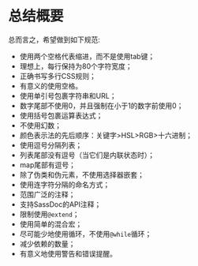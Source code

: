 
# 总结概要

总而言之，希望做到如下规范:

* 使用两个空格代表缩进，而不是使用tab键；
* 理想上，每行保持为80个字符宽度；
* 正确书写多行CSS规则；
* 有意义的使用空格。
* 使用单引号包裹字符串和URL；
* 数字尾部不使用0，并且强制在小于1的数字前使用0；
* 使用括号包裹运算表达式；
* 不使用幻数；
* 颜色表示法的先后顺序：关键字>HSL>RGB>十六进制；
* 使用逗号分隔列表；
* 列表尾部没有逗号（当它们是内联状态时）；
* map尾部有逗号；
* 除了伪类和伪元素，不使用选择器嵌套；
* 使用连字符分隔的命名方式；
* 范围广泛的注释；
* 支持SassDoc的API注释；
* 限制使用`@extend`；
* 使用简单的混合宏；
* 尽可能少地使用循环，不使用`@while`循环；
* 减少依赖的数量；
* 有意义地使用警告和错误提醒。

